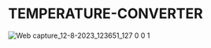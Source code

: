 # TEMPERATURE-CONVERTER
![Web capture_12-8-2023_123651_127 0 0 1](https://github.com/dhanushraja1912/TEMPERATURE-CONVERTER/assets/142009999/ce4fa8ad-681e-4511-aec7-ae72c0a0b66d)
